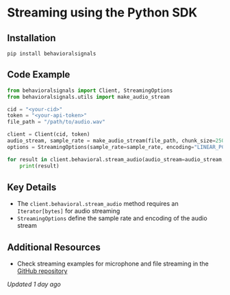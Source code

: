 # Streaming using the Python SDK

## Installation
```shell
pip install behavioralsignals
```

## Code Example
```python
from behavioralsignals import Client, StreamingOptions 
from behavioralsignals.utils import make_audio_stream  

cid = "<your-cid>" 
token = "<your-api-token>" 
file_path = "/path/to/audio.wav"  

client = Client(cid, token) 
audio_stream, sample_rate = make_audio_stream(file_path, chunk_size=250) 
options = StreamingOptions(sample_rate=sample_rate, encoding="LINEAR_PCM") 

for result in client.behavioral.stream_audio(audio_stream=audio_stream, options=options):      
    print(result)
```

## Key Details
- The `client.behavioral.stream_audio` method requires an `Iterator[bytes]` for audio streaming
- `StreamingOptions` define the sample rate and encoding of the audio stream

## Additional Resources
- Check streaming examples for microphone and file streaming in the [GitHub repository](https://github.com/BehavioralSignalTechnologies/behavioralsignals-python/tree/main/examples/streaming)

*Updated 1 day ago*